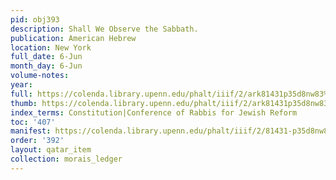 ```yaml
---
pid: obj393
description: Shall We Observe the Sabbath.
publication: American Hebrew
location: New York
full_date: 6-Jun
month_day: 6-Jun
volume-notes:
year:
full: https://colenda.library.upenn.edu/phalt/iiif/2/ark81431p35d8nw83%2FSHA256E-s8332749--57f65a09bb6e2292e0c01bd888a80253410631f268c4b189831b5e99cd12945d.jpeg/full/3500,/0/default.jpg
thumb: https://colenda.library.upenn.edu/phalt/iiif/2/ark81431p35d8nw83%2FSHA256E-s8332749--57f65a09bb6e2292e0c01bd888a80253410631f268c4b189831b5e99cd12945d.jpeg/full/!200,200/0/default.jpg
index_terms: Constitution|Conference of Rabbis for Jewish Reform
toc: '407'
manifest: https://colenda.library.upenn.edu/phalt/iiif/2/81431-p35d8nw83/manifest
order: '392'
layout: qatar_item
collection: morais_ledger
---
```


